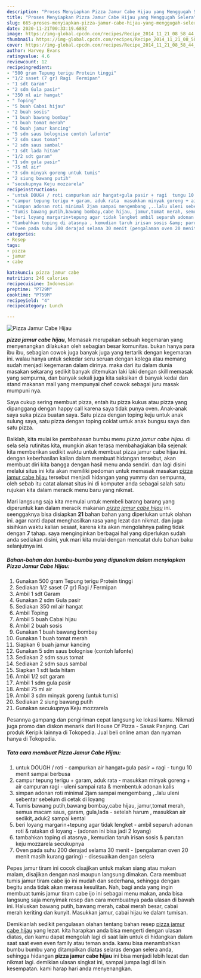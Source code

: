 ```yaml
---
description: "Proses Menyiapkan Pizza Jamur Cabe Hijau yang Menggugah Selera"
title: "Proses Menyiapkan Pizza Jamur Cabe Hijau yang Menggugah Selera"
slug: 665-proses-menyiapkan-pizza-jamur-cabe-hijau-yang-menggugah-selera
date: 2020-11-21T00:33:19.689Z
image: https://img-global.cpcdn.com/recipes/Recipe_2014_11_21_08_58_44_61_5412d7be4bbdc5c55f8f/751x532cq70/pizza-jamur-cabe-hijau-foto-resep-utama.jpg
thumbnail: https://img-global.cpcdn.com/recipes/Recipe_2014_11_21_08_58_44_61_5412d7be4bbdc5c55f8f/751x532cq70/pizza-jamur-cabe-hijau-foto-resep-utama.jpg
cover: https://img-global.cpcdn.com/recipes/Recipe_2014_11_21_08_58_44_61_5412d7be4bbdc5c55f8f/751x532cq70/pizza-jamur-cabe-hijau-foto-resep-utama.jpg
author: Harvey Evans
ratingvalue: 4.6
reviewcount: 12
recipeingredient:
- "500 gram Tepung terigu Protein tinggi"
- "1/2 saset (7 gr) Ragi  Fermipan"
- "1 sdt Garam"
- "2 sdm Gula pasir"
- "350 ml air hangat"
- " Toping"
- "5 buah Cabai hijau"
- "2 buah sosis"
- "1 buah bawang bombay"
- "1 buah tomat merah"
- "6 buah jamur kancing"
- "5 sdm saus bolognise contoh lafonte"
- "2 sdm saus tomat"
- "2 sdm saus sambal"
- "1 sdt lada hitam"
- "1/2 sdt garam"
- "1 sdm gula pasir"
- "75 ml air"
- "3 sdm minyak goreng untuk tumis"
- "2 siung bawang putih"
- "secukupnya Keju mozzarela"
recipeinstructions:
- "untuk DOUGH / roti campurkan air hangat+gula pasir + ragi  tungu 10 menit sampai berbusa"
- "campur tepung terigu + garam, aduk rata  masukkan minyak goreng + air campuran ragi uleni sampai rata &amp; membentuk adonan kalis"
- "simpan adonan roti minimal 2jam sampai mengembang ,..lalu uleni sebentar sebelum di cetak di loyang"
- "Tumis bawang putih,bawang bombay,cabe hijau, jamur,tomat merah, semua macam saus, garam, gula,lada  setelah harum , masukkan air sedikit,.aduk2 sampai kental"
- "beri loyang margarin+tepung agar tidak lengket ambil separuh adonan roti &amp; ratakan di loyang  (adonan ini bisa jadi 2 loyang)"
- "tambahkan toping di atasnya , kemudian taruh irisan sosis &amp; parutan keju mozzarela secukupnya"
- "Oven pada suhu 200 derajad selama 30 menit (pengalaman oven 20 menit masih kurang garing) disesuaikan dengan selera"
categories:
- Resep
tags:
- pizza
- jamur
- cabe

katakunci: pizza jamur cabe 
nutrition: 246 calories
recipecuisine: Indonesian
preptime: "PT29M"
cooktime: "PT59M"
recipeyield: "4"
recipecategory: Lunch

---
```



![Pizza Jamur Cabe Hijau](https://img-global.cpcdn.com/recipes/Recipe_2014_11_21_08_58_44_61_5412d7be4bbdc5c55f8f/751x532cq70/pizza-jamur-cabe-hijau-foto-resep-utama.jpg)

<b><i>pizza jamur cabe hijau</i></b>, Memasak merupakan sebuah kegemaran yang menyenangkan dilakukan oleh sebagian besar komunitas. bukan hanya para ibu ibu, sebagian cowok juga banyak juga yang tertarik dengan kegemaran ini. walau hanya untuk sekedar seru seruan dengan kolega atau memang sudah menjadi kegemaran dalam dirinya. maka dari itu dalam dunia masakan sekarang sedikit banyak ditemukan laki laki dengan skill memasak yang sempurna, dan banyak sekali juga kita saksikan di banyak kedai dan stand makanan mall yang mempunyai chef cowok sebagai juru masak mumpuni nya.

Saya cukup sering membuat pizza, entah itu pizza kukus atau pizza yang dipanggang dengan happy call karena saya tidak punya oven. Anak-anak saya suka pizza buatan saya. Satu pizza dengan toping keju untuk anak sulung saya, satu pizza dengan toping coklat untuk anak bungsu saya dan satu pizza.

Baiklah, kita mulai ke pembahasan bumbu menu <i>pizza jamur cabe hijau</i>. di sela sela rutinitas kita, mungkin akan terasa membahagiakan bila sejenak kita memberikan sedikit waktu untuk membuat pizza jamur cabe hijau ini. dengan keberhasilan kalian dalam membuat hidangan tersebut, akan membuat diri kita bangga dengan hasil menu anda sendiri. dan lagi disini melalui situs ini kita akan memiliki pedoman untuk memasak masakan <u>pizza jamur cabe hijau</u> tersebut menjadi hidangan yang yummy dan sempurna, oleh sebab itu catat alamat situs ini di komputer anda sebagai salah satu rujukan kita dalam meracik menu baru yang nikmat.


Mari langsung saja kita memulai untuk membeli barang barang yang diperuntuk kan dalam meracik makanan <u><i>pizza jamur cabe hijau</i></u> ini. seenggaknya bisa disiapkan <b>21</b> bahan bahan yang diperlukan untuk olahan ini. agar nanti dapat menghasilkan rasa yang lezat dan nikmat. dan juga sisihkan waktu kalian sesaat, karena kita akan mengolahnya paling tidak dengan <b>7</b> tahap. saya menginginkan berbagai hal yang diperlukan sudah anda sediakan disini, yuk mari kita mulai dengan mencatat dulu bahan baku selanjutnya ini.

<!--inarticleads1-->

##### Bahan-bahan dan bumbu-bumbu yang digunakan dalam menyiapkan Pizza Jamur Cabe Hijau:

1. Gunakan 500 gram Tepung terigu Protein tinggi
1. Sediakan 1/2 saset (7 gr) Ragi / Fermipan
1. Ambil 1 sdt Garam
1. Gunakan 2 sdm Gula pasir
1. Sediakan 350 ml air hangat
1. Ambil  Toping
1. Ambil 5 buah Cabai hijau
1. Ambil 2 buah sosis
1. Gunakan 1 buah bawang bombay
1. Gunakan 1 buah tomat merah
1. Siapkan 6 buah jamur kancing
1. Gunakan 5 sdm saus bolognise (contoh lafonte)
1. Sediakan 2 sdm saus tomat
1. Sediakan 2 sdm saus sambal
1. Siapkan 1 sdt lada hitam
1. Ambil 1/2 sdt garam
1. Ambil 1 sdm gula pasir
1. Ambil 75 ml air
1. Ambil 3 sdm minyak goreng (untuk tumis)
1. Sediakan 2 siung bawang putih
1. Gunakan secukupnya Keju mozzarela


Pesannya gampang dan pengiriman cepat langsung ke lokasi kamu. Nikmati juga promo dan diskon menarik dari House Of Pizza - Sasak Panjang. Cari produk Keripik lainnya di Tokopedia. Jual beli online aman dan nyaman hanya di Tokopedia. 

<!--inarticleads2-->

##### Tata cara membuat Pizza Jamur Cabe Hijau:

1. untuk DOUGH / roti - campurkan air hangat+gula pasir + ragi  - tungu 10 menit sampai berbusa
1. campur tepung terigu + garam, aduk rata  - masukkan minyak goreng + air campuran ragi - uleni sampai rata &amp; membentuk adonan kalis
1. simpan adonan roti minimal 2jam sampai mengembang ,..lalu uleni sebentar sebelum di cetak di loyang
1. Tumis bawang putih,bawang bombay,cabe hijau, jamur,tomat merah, semua macam saus, garam, gula,lada  - setelah harum , masukkan air sedikit,.aduk2 sampai kental
1. beri loyang margarin+tepung agar tidak lengket - ambil separuh adonan roti &amp; ratakan di loyang  - (adonan ini bisa jadi 2 loyang)
1. tambahkan toping di atasnya , kemudian taruh irisan sosis &amp; parutan keju mozzarela secukupnya
1. Oven pada suhu 200 derajad selama 30 menit - (pengalaman oven 20 menit masih kurang garing) - disesuaikan dengan selera


Pepes jamur tiram ini cocok disajikan untuk makan siang atau makan malam, disajikan dengan nasi maupun langsung dimakan. Cara membuat tumis jamur tiram cabe ijo ini mudah dan sederhana, sehingga dengan begitu anda tidak akan merasa kesulitan. Nah, bagi anda yang ingin membuat tumis jamur tiram cabe ijo ini sebagai menu makan, anda bisa langsung saja menyimak resep dan cara membuatnya pada ulasan di bawah ini. Haluskan bawang putih, bawang merah, cabai merah besar, cabai merah keriting dan kunyit. Masukkan jamur, cabai hijau ke dalam tumisan. 

Demikianlah sedikit pengulasan olahan tentang bahan resep <u>pizza jamur cabe hijau</u> yang lezat. kita harapkan anda bisa mengerti dengan ulasan diatas, dan kamu dapat mengolah lagi di saat lain untuk di hidangkan dalam saat saat even even family atau teman anda. kamu bisa menambahkan bumbu bumbu yang ditampilkan diatas selaras dengan selera anda, sehingga hidangan <b>pizza jamur cabe hijau</b> ini bisa menjadi lebih lezat dan nikmat lagi. demikian ulasan singkat ini, sampai jumpa lagi di lain kesempatan. kami harap hari anda menyenangkan.
